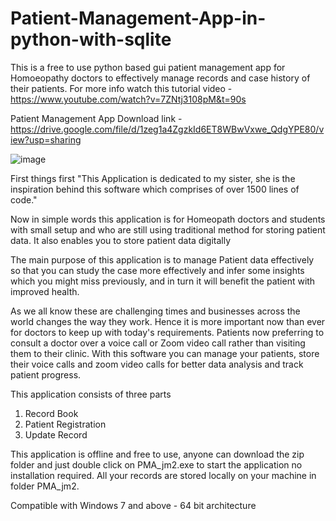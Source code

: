 # Patient-Management-App-in-python-with-sqlite
This is a free to use python based gui patient management app for Homoeopathy doctors to effectively manage records and case history of their patients. For more info watch this tutorial video - https://www.youtube.com/watch?v=7ZNtj3108pM&t=90s

Patient Management App Download link - https://drive.google.com/file/d/1zeg1a4ZgzkId6ET8WBwVxwe_QdgYPE80/view?usp=sharing

![image](https://user-images.githubusercontent.com/76821297/173075639-bbaf9ab0-f61d-4fa9-9b5d-26845ab7214d.png)

First things first "This Application is dedicated to my sister, she is the inspiration behind this software which comprises of over 1500 lines of code."

Now in simple words this application is for Homeopath doctors and students with small setup and who are still using traditional method for storing patient data. It also enables you to store patient data digitally

The main purpose of this application is to manage Patient data effectively so that  you can study the case more effectively and infer some insights which you might miss previously, and in turn it will benefit the patient with improved health.

As we all know these are challenging times and businesses across the world changes the way they work. Hence it is more important now than ever for doctors to keep up with today's requirements. Patients now preferring to consult a doctor over a voice call or Zoom video call rather than visiting them to their clinic. With this software you can manage your patients, store their voice calls and zoom video calls for better data analysis and track patient progress. 

This application consists of three parts
1. Record Book
2. Patient Registration
3. Update Record

This application is offline and free to use, anyone can download the zip folder and just double click on PMA_jm2.exe to start the application no installation required.
All your records are stored locally on your machine in folder PMA_jm2.

Compatible with Windows 7 and above - 64 bit architecture
